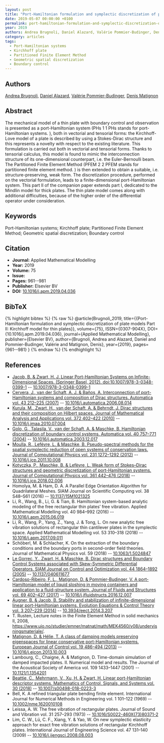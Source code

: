 ```yaml
---
layout: post
title: "Port-Hamiltonian formulation and symplectic discretization of plate models Part II: Kirchhoff model for thin plates"
date: 2019-05-07 00:00:00 +0100
permalink: port-hamiltonian-formulation-and-symplectic-discretization-of-plate-models-part-ii-kirchhoff-model-for-thin-plates
year: 2019
authors: Andrea Brugnoli, Daniel Alazard, Valérie Pommier-Budinger, Denis Matignon
category: articles
tags:
  - Port-Hamiltonian systems
  - Kirchhoff plate
  - Partitioned Finite Element Method
  - Geometric spatial discretization
  - Boundary control
---
```

 
## Authors
[Andrea Brugnoli](authors/andrea_brugnoli), [Daniel Alazard](authors/daniel_alazard), [Valérie Pommier-Budinger](authors/valerie_pommier_budinger), [Denis Matignon](authors/denis_matignon)
 
## Abstract
The mechanical model of a thin plate with boundary control and observation is presented as a port-Hamiltonian system (PHs 1 1 PHs stands for port-Hamiltonian systems. ), both in vectorial and tensorial forms: the Kirchhoff-Love model of a plate is described by using a Stokes-Dirac structure and this represents a novelty with respect to the existing literature. This formulation is carried out both in vectorial and tensorial forms. Thanks to tensorial calculus, this model is found to mimic the interconnection structure of its one-dimensional counterpart, i.e. the Euler-Bernoulli beam. The Partitioned Finite Element Method (PFEM 2 2 PFEM stands for partitioned finite element method. ) is then extended to obtain a suitable, i.e. structure-preserving, weak form. The discretization procedure, performed on the vectorial formulation, leads to a finite-dimensional port-Hamiltonian system. This part II of the companion paper extends part I, dedicated to the Mindlin model for thick plates. The thin plate model comes along with additional difficulties, because of the higher order of the differential operator under consideration.
 
## Keywords
Port-Hamiltonian systems; Kirchhoff plate; Partitioned Finite Element Method; Geometric spatial discretization; Boundary control
 
## Citation
- **Journal:** Applied Mathematical Modelling
- **Year:** 2019
- **Volume:** 75
- **Issue:** 
- **Pages:** 961--981
- **Publisher:** Elsevier BV
- **DOI:** [10.1016/j.apm.2019.04.036](https://doi.org/10.1016/j.apm.2019.04.036)
 
## BibTeX
{% highlight bibtex %}
{% raw %}
@article{Brugnoli_2019,
  title={{Port-Hamiltonian formulation and symplectic discretization of plate models Part II: Kirchhoff model for thin plates}},
  volume={75},
  ISSN={0307-904X},
  DOI={10.1016/j.apm.2019.04.036},
  journal={Applied Mathematical Modelling},
  publisher={Elsevier BV},
  author={Brugnoli, Andrea and Alazard, Daniel and Pommier-Budinger, Valérie and Matignon, Denis},
  year={2019},
  pages={961--981}
}
{% endraw %}
{% endhighlight %}
 
## References
- [Jacob, B. & Zwart, H. J. Linear Port-Hamiltonian Systems on Infinite-Dimensional Spaces. (Springer Basel, 2012). doi:10.1007/978-3-0348-0399-1](linear-port-hamiltonian-systems-on-infinite-dimensional-spaces) -- [10.1007/978-3-0348-0399-1](https://doi.org/10.1007/978-3-0348-0399-1)
- [Cervera, J., van der Schaft, A. J. & Baños, A. Interconnection of port-Hamiltonian systems and composition of Dirac structures. Automatica vol. 43 212–225 (2007)](interconnection-of-port-hamiltonian-systems-and-composition-of-dirac-structures) -- [10.1016/j.automatica.2006.08.014](https://doi.org/10.1016/j.automatica.2006.08.014)
- [Kurula, M., Zwart, H., van der Schaft, A. & Behrndt, J. Dirac structures and their composition on Hilbert spaces. Journal of Mathematical Analysis and Applications vol. 372 402–422 (2010)](dirac-structures-and-their-composition-on-hilbert-spaces) -- [10.1016/j.jmaa.2010.07.004](https://doi.org/10.1016/j.jmaa.2010.07.004)
- [Golo, G., Talasila, V., van der Schaft, A. & Maschke, B. Hamiltonian discretization of boundary control systems. Automatica vol. 40 757–771 (2004)](hamiltonian-discretization-of-boundary-control-systems) -- [10.1016/j.automatica.2003.12.017](https://doi.org/10.1016/j.automatica.2003.12.017)
- [Moulla, R., Lefévre, L. & Maschke, B. Pseudo-spectral methods for the spatial symplectic reduction of open systems of conservation laws. Journal of Computational Physics vol. 231 1272–1292 (2012)](pseudo-spectral-methods-for-the-spatial-symplectic-reduction-of-open-systems-of-conservation-laws) -- [10.1016/j.jcp.2011.10.008](https://doi.org/10.1016/j.jcp.2011.10.008)
- [Kotyczka, P., Maschke, B. & Lefèvre, L. Weak form of Stokes–Dirac structures and geometric discretization of port-Hamiltonian systems. Journal of Computational Physics vol. 361 442–476 (2018)](weak-form-of-stokes-dirac-structures-and-geometric-discretization-of-port-hamiltonian-systems) -- [10.1016/j.jcp.2018.02.006](https://doi.org/10.1016/j.jcp.2018.02.006)
- Homolya, M. & Ham, D. A. A Parallel Edge Orientation Algorithm for Quadrilateral Meshes. SIAM Journal on Scientific Computing vol. 38 S48–S61 (2016) -- [10.1137/15M1021325](https://doi.org/10.1137/15M1021325)
- Li, R., Wang, B., Li, G. & Tian, B. Hamiltonian system-based analytic modeling of the free rectangular thin plates’ free vibration. Applied Mathematical Modelling vol. 40 984–992 (2016) -- [10.1016/j.apm.2015.06.019](https://doi.org/10.1016/j.apm.2015.06.019)
- Li, R., Wang, P., Yang, Z., Yang, J. & Tong, L. On new analytic free vibration solutions of rectangular thin cantilever plates in the symplectic space. Applied Mathematical Modelling vol. 53 310–318 (2018) -- [10.1016/j.apm.2017.09.011](https://doi.org/10.1016/j.apm.2017.09.011)
- Schöberl, M. & Schlacher, K. On the extraction of the boundary conditions and the boundary ports in second-order field theories. Journal of Mathematical Physics vol. 59 (2018) -- [10.1063/1.5024847](https://doi.org/10.1063/1.5024847)
- [Le Gorrec, Y., Zwart, H. & Maschke, B. Dirac structures and Boundary Control Systems associated with Skew-Symmetric Differential Operators. SIAM Journal on Control and Optimization vol. 44 1864–1892 (2005)](dirac-structures-and-boundary-control-systems-associated-with-skew-symmetric-differential-operators) -- [10.1137/040611677](https://doi.org/10.1137/040611677)
- [Cardoso-Ribeiro, F. L., Matignon, D. & Pommier-Budinger, V. A port-Hamiltonian model of liquid sloshing in moving containers and application to a fluid-structure system. Journal of Fluids and Structures vol. 69 402–427 (2017)](a-port-hamiltonian-model-of-liquid-sloshing-in-moving-containers-and-application-to-a-fluid-structure-system) -- [10.1016/j.jfluidstructs.2016.12.007](https://doi.org/10.1016/j.jfluidstructs.2016.12.007)
- [Augner, B. & Jacob, B. Stability and stabilization of infinite-dimensional linear port-Hamiltonian systems. Evolution Equations &amp; Control Theory vol. 3 207–229 (2014)](stability-and-stabilization-of-infinite-dimensional-linear-port-hamiltonian-systems) -- [10.3934/eect.2014.3.207](https://doi.org/10.3934/eect.2014.3.207)
- T. Rusten, Lecture notes in the Finite Element Method in solid mechanics II, 2008, https://www.uio.no/studier/emner/matnat/math/MEK4560/v08/undervisningsmateriale/.
- [Matignon, D. & Hélie, T. A class of damping models preserving eigenspaces for linear conservative port-Hamiltonian systems. European Journal of Control vol. 19 486–494 (2013)](a-class-of-damping-models-preserving-eigenspaces-for-linear-conservative-port-hamiltonian-systems) -- [10.1016/j.ejcon.2013.10.003](https://doi.org/10.1016/j.ejcon.2013.10.003)
- Lambourg, C., Chaigne, A. & Matignon, D. Time-domain simulation of damped impacted plates. II. Numerical model and results. The Journal of the Acoustical Society of America vol. 109 1433–1447 (2001) -- [10.1121/1.1354201](https://doi.org/10.1121/1.1354201)
- [Beattie, C., Mehrmann, V., Xu, H. & Zwart, H. Linear port-Hamiltonian descriptor systems. Mathematics of Control, Signals, and Systems vol. 30 (2018)](linear-port-hamiltonian-descriptor-systems) -- [10.1007/s00498-018-0223-3](https://doi.org/10.1007/s00498-018-0223-3)
- Bell, K. A refined triangular plate bending finite element. International Journal for Numerical Methods in Engineering vol. 1 101–122 (1969) -- [10.1002/nme.1620010108](https://doi.org/10.1002/nme.1620010108)
- Leissa, A. W. The free vibration of rectangular plates. Journal of Sound and Vibration vol. 31 257–293 (1973) -- [10.1016/S0022-460X(73)80371-2](https://doi.org/10.1016/S0022-460X(73)80371-2)
- Lim, C. W., Lü, C. F., Xiang, Y. & Yao, W. On new symplectic elasticity approach for exact free vibration solutions of rectangular Kirchhoff plates. International Journal of Engineering Science vol. 47 131–140 (2009) -- [10.1016/j.ijengsci.2008.08.003](https://doi.org/10.1016/j.ijengsci.2008.08.003)

